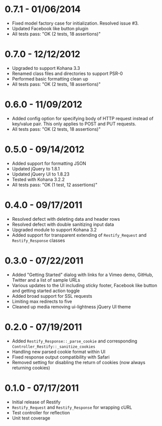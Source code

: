 # 0.7.1 - 01/06/2014

- Fixed model factory case for initialization. Resolved issue #3.
- Updated Facebook like button plugin
- All tests pass: "OK (2 tests, 18 assertions)"

# 0.7.0 - 12/12/2012

- Upgraded to support Kohana 3.3
- Renamed class files and directories to support PSR-0
- Performed basic formatting clean up
- All tests pass: "OK (2 tests, 18 assertions)"

# 0.6.0 - 11/09/2012

- Added config option for specifying body of HTTP request instead of key/value pair. This only 
applies to POST and PUT requests.
- All tests pass: "OK (2 tests, 18 assertions)"

# 0.5.0 - 09/14/2012

- Added support for formatting JSON
- Updated jQuery to 1.8.1
- Updated jQuery UI to 1.8.23
- Tested with Kohana 3.2.2
- All tests pass: "OK (1 test, 12 assertions)"

# 0.4.0 - 09/17/2011

- Resolved defect with deleting data and header rows
- Resolved defect with double sanitizing input data
- Upgraded module to support Kohana 3.2
- Added support for transparent extending of `Restify_Request` and `Restify_Response` classes

# 0.3.0 - 07/22/2011

- Added "Getting Started" dialog with links for a Vimeo demo, GitHub, Twitter and a list of sample URLs
- Various updates to the UI including sticky footer, Facebook like button and getting started action toggle
- Added broad support for SSL requests
- Limiting max redirects to five
- Cleaned up media removing ui-lightness jQuery UI theme

# 0.2.0 - 07/19/2011

- Added `Restify_Response::_parse_cookie` and corresponding `Controller_Restify::_sanitize_cookies`
- Handling new parsed cookie format within UI
- Fixed response output compatibility with Safari
- Removed setting for disabling the return of cookies (now always returning cookies)

# 0.1.0 - 07/17/2011

- Initial release of Restify
- `Restify_Request` and `Restify_Response` for wrapping cURL
- Test controller for reflection
- Unit test coverage

